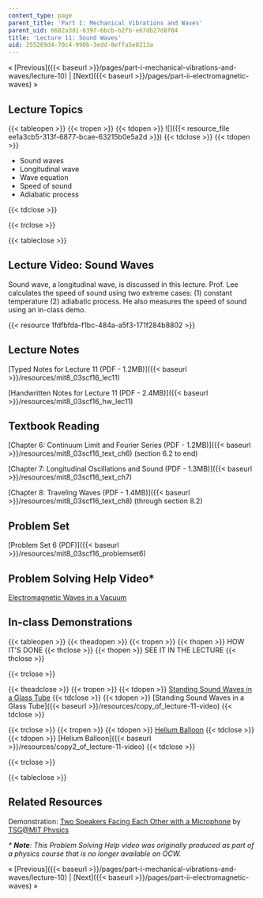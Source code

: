```yaml
---
content_type: page
parent_title: 'Part I: Mechanical Vibrations and Waves'
parent_uid: 6682a3d1-6397-6bcb-b2fb-e67db27d8f04
title: 'Lecture 11: Sound Waves'
uid: 255269d4-70c4-990b-3edd-8effa5e8213a
---
```


« [Previous]({{< baseurl >}}/pages/part-i-mechanical-vibrations-and-waves/lecture-10) | [Next]({{< baseurl >}}/pages/part-ii-electromagnetic-waves) »

Lecture Topics
--------------

{{< tableopen >}}
{{< tropen >}}
{{< tdopen >}}
![]({{< resource_file ee1a3cb5-313f-6877-bcae-63215b0e5a2d >}})
{{< tdclose >}}
{{< tdopen >}}


*   Sound waves
*   Longitudinal wave
*   Wave equation
*   Speed of sound
*   Adiabatic process


{{< tdclose >}}

{{< trclose >}}

{{< tableclose >}}

Lecture Video: Sound Waves
--------------------------

Sound wave, a longitudinal wave, is discussed in this lecture. Prof. Lee calculates the speed of sound using two extreme cases: (1) constant temperature (2) adiabatic process. He also measures the speed of sound using an in-class demo.

{{< resource 1fdfbfda-f1bc-484a-a5f3-171f284b8802 >}}

Lecture Notes
-------------

[Typed Notes for Lecture 11 (PDF - 1.2MB)]({{< baseurl >}}/resources/mit8_03scf16_lec11)

[Handwritten Notes for Lecture 11 (PDF - 2.4MB)]({{< baseurl >}}/resources/mit8_03scf16_hw_lec11)

Textbook Reading
----------------

[Chapter 6: Continuum Limit and Fourier Series (PDF - 1.2MB)]({{< baseurl >}}/resources/mit8_03scf16_text_ch6) (section 6.2 to end) 

[Chapter 7: Longitudinal Oscillations and Sound (PDF - 1.3MB)]({{< baseurl >}}/resources/mit8_03scf16_text_ch7) 

[Chapter 8: Traveling Waves (PDF - 1.4MB)]({{< baseurl >}}/resources/mit8_03scf16_text_ch8) (through section 8.2) 

Problem Set
-----------

[Problem Set 6 (PDF)]({{< baseurl >}}/resources/mit8_03scf16_problemset6)

Problem Solving Help Video\*
----------------------------

[Electromagnetic Waves in a Vacuum](/courses/res-8-005-vibrations-and-waves-problem-solving-fall-2012/pages/problem-solving-videos/electromagnetic-waves-in-a-vacuum-1)

In-class Demonstrations
-----------------------

{{< tableopen >}}
{{< theadopen >}}
{{< tropen >}}
{{< thopen >}}
HOW IT'S DONE
{{< thclose >}}
{{< thopen >}}
SEE IT IN THE LECTURE
{{< thclose >}}

{{< trclose >}}

{{< theadclose >}}
{{< tropen >}}
{{< tdopen >}}
[Standing Sound Waves in a Glass Tube](http://tsgphysics.mit.edu/front/?page=demo.php&letnum=C%2052&show=0)
{{< tdclose >}}
{{< tdopen >}}
[Standing Sound Waves in a Glass Tube]({{< baseurl >}}/resources/copy_of_lecture-11-video)
{{< tdclose >}}

{{< trclose >}}
{{< tropen >}}
{{< tdopen >}}
[Helium Balloon](http://tsgphysics.mit.edu/front/?page=demo.php&letnum=C%2048&show=0)
{{< tdclose >}}
{{< tdopen >}}
[Helium Balloon]({{< baseurl >}}/resources/copy2_of_lecture-11-video)
{{< tdclose >}}

{{< trclose >}}

{{< tableclose >}}

Related Resources
-----------------

Demonstration: [Two Speakers Facing Each Other with a Microphone](http://tsgphysics.mit.edu/front/?page=demo.php&letnum=C%2053&show=0) by [TSG@MIT Physics](http://tsgphysics.mit.edu/front/)

_\* **Note**: This Problem Solving Help video was originally produced as part of a physics course that is no longer available on OCW._

« [Previous]({{< baseurl >}}/pages/part-i-mechanical-vibrations-and-waves/lecture-10) | [Next]({{< baseurl >}}/pages/part-ii-electromagnetic-waves) »